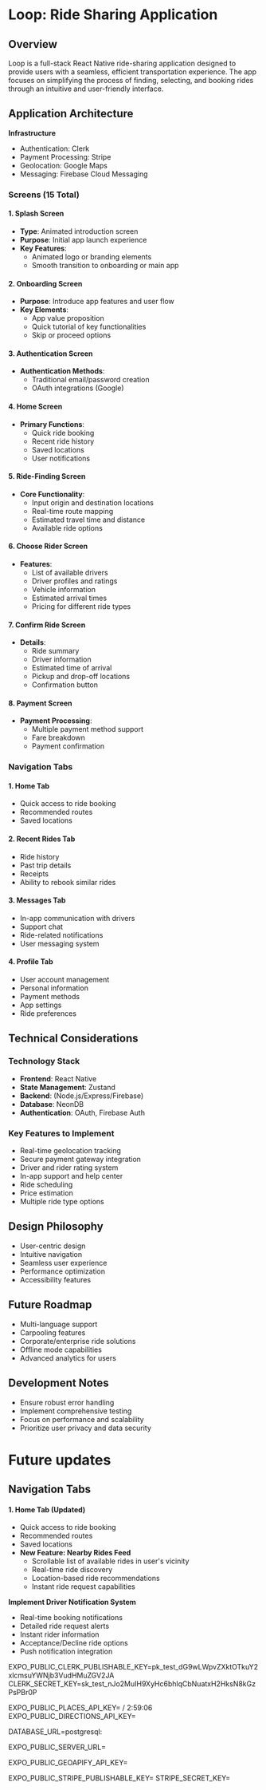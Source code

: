 # Loop: Ride Sharing Application

## Overview
Loop is a full-stack React Native ride-sharing application designed to provide users with a seamless, efficient transportation experience. The app focuses on simplifying the process of finding, selecting, and booking rides through an intuitive and user-friendly interface.

## Application Architecture

**Infrastructure**

- Authentication: Clerk
- Payment Processing: Stripe
- Geolocation: Google Maps
- Messaging: Firebase Cloud Messaging

### Screens (15 Total)

#### 1. Splash Screen
- **Type**: Animated introduction screen
- **Purpose**: Initial app launch experience
- **Key Features**:
  - Animated logo or branding elements
  - Smooth transition to onboarding or main app

#### 2. Onboarding Screen
- **Purpose**: Introduce app features and user flow
- **Key Elements**:
  - App value proposition
  - Quick tutorial of key functionalities
  - Skip or proceed options

#### 3. Authentication Screen
- **Authentication Methods**:
  - Traditional email/password creation
  - OAuth integrations (Google)

#### 4. Home Screen
- **Primary Functions**:
  - Quick ride booking
  - Recent ride history
  - Saved locations
  - User notifications

#### 5. Ride-Finding Screen
- **Core Functionality**:
  - Input origin and destination locations
  - Real-time route mapping
  - Estimated travel time and distance
  - Available ride options

#### 6. Choose Rider Screen
- **Features**:
  - List of available drivers
  - Driver profiles and ratings
  - Vehicle information
  - Estimated arrival times
  - Pricing for different ride types

#### 7. Confirm Ride Screen
- **Details**:
  - Ride summary
  - Driver information
  - Estimated time of arrival
  - Pickup and drop-off locations
  - Confirmation button

#### 8. Payment Screen
- **Payment Processing**:
  - Multiple payment method support
  - Fare breakdown
  - Payment confirmation


### Navigation Tabs

#### 1. Home Tab
- Quick access to ride booking
- Recommended routes
- Saved locations

#### 2. Recent Rides Tab
- Ride history
- Past trip details
- Receipts
- Ability to rebook similar rides

#### 3. Messages Tab
- In-app communication with drivers
- Support chat
- Ride-related notifications
- User messaging system

#### 4. Profile Tab
- User account management
- Personal information
- Payment methods
- App settings
- Ride preferences

## Technical Considerations

### Technology Stack
- **Frontend**: React Native
- **State Management**: Zustand
- **Backend**:  (Node.js/Express/Firebase)
- **Database**: NeonDB
- **Authentication**: OAuth, Firebase Auth

### Key Features to Implement
- Real-time geolocation tracking
- Secure payment gateway integration
- Driver and rider rating system
- In-app support and help center
- Ride scheduling
- Price estimation
- Multiple ride type options

## Design Philosophy
- User-centric design
- Intuitive navigation
- Seamless user experience
- Performance optimization
- Accessibility features

## Future Roadmap
- Multi-language support
- Carpooling features
- Corporate/enterprise ride solutions
- Offline mode capabilities
- Advanced analytics for users

## Development Notes
- Ensure robust error handling
- Implement comprehensive testing
- Focus on performance and scalability
- Prioritize user privacy and data security



# Future updates

## Navigation Tabs

#### 1. Home Tab (Updated)
- Quick access to ride booking
- Recommended routes
- Saved locations
- **New Feature: Nearby Rides Feed**
  - Scrollable list of available rides in user's vicinity
  - Real-time ride discovery
  - Location-based ride recommendations
  - Instant ride request capabilities


**Implement Driver Notification System**

- Real-time booking notifications
- Detailed ride request alerts
- Instant rider information
- Acceptance/Decline ride options
- Push notification integration




EXPO_PUBLIC_CLERK_PUBLISHABLE_KEY=pk_test_dG9wLWpvZXktOTkuY2xlcmsuYWNjb3VudHMuZGV2JA
CLERK_SECRET_KEY=sk_test_nJo2MuIH9XyHc6bhlqCbNuatxH2HksN8kGzPsPBr0P

EXPO_PUBLIC_PLACES_API_KEY=      / 2:59:06
EXPO_PUBLIC_DIRECTIONS_API_KEY=

DATABASE_URL=postgresql:

EXPO_PUBLIC_SERVER_URL=

EXPO_PUBLIC_GEOAPIFY_API_KEY=

EXPO_PUBLIC_STRIPE_PUBLISHABLE_KEY=
STRIPE_SECRET_KEY=


